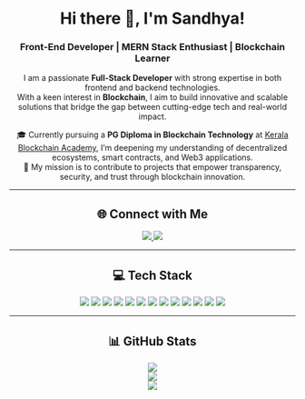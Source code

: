 <h1 align="center">Hi there 👋, I'm Sandhya!</h1>
<h3 align="center">Front-End Developer | MERN Stack Enthusiast | Blockchain Learner</h3>

<p align="center">
  I am a passionate <strong>Full-Stack Developer</strong> with strong expertise in both frontend and backend technologies. <br />
  With a keen interest in <strong>Blockchain</strong>, I aim to build innovative and scalable solutions that bridge the gap between cutting-edge tech and real-world impact.
</p>

<p align="center">
  🎓 Currently pursuing a <strong>PG Diploma in Blockchain Technology</strong> at 
  <a href="https://kba.ai">Kerala Blockchain Academy</a>, I’m deepening my understanding of decentralized ecosystems, smart contracts, and Web3 applications. <br />
  🚀 My mission is to contribute to projects that empower transparency, security, and trust through blockchain innovation.
</p>

---

<h2 align="center">🌐 Connect with Me</h2>

<p align="center">
  <a href="https://www.linkedin.com/in/sandhya-c-1a4382281/">
    <img src="https://img.shields.io/badge/LinkedIn-%230077B5.svg?style=for-the-badge&logo=linkedin&logoColor=white" />
  </a>
  <a href="mailto:sandhyac1809@gmail.com">
    <img src="https://img.shields.io/badge/Email-D14836?style=for-the-badge&logo=gmail&logoColor=white" />
  </a>
</p>

---

<h2 align="center">💻 Tech Stack</h2>

<p align="center">
  <img src="https://img.shields.io/badge/html5-%23E34F26.svg?style=for-the-badge&logo=html5&logoColor=white" />
  <img src="https://img.shields.io/badge/css3-%231572B6.svg?style=for-the-badge&logo=css3&logoColor=white" />
  <img src="https://img.shields.io/badge/javascript-%23323330.svg?style=for-the-badge&logo=javascript&logoColor=%23F7DF1E" />
  <img src="https://img.shields.io/badge/react-%2320232a.svg?style=for-the-badge&logo=react&logoColor=%2361DAFB" />
  <img src="https://img.shields.io/badge/react_native-%2320232a.svg?style=for-the-badge&logo=react&logoColor=%2361DAFB" />
  <img src="https://img.shields.io/badge/express.js-%23404d59.svg?style=for-the-badge&logo=express&logoColor=%2361DAFB" />
  <img src="https://img.shields.io/badge/node.js-6DA55F?style=for-the-badge&logo=node.js&logoColor=white" />
  <img src="https://img.shields.io/badge/nestjs-%23E0234E.svg?style=for-the-badge&logo=nestjs&logoColor=white" />
  <img src="https://img.shields.io/badge/bootstrap-%238511FA.svg?style=for-the-badge&logo=bootstrap&logoColor=white" />
  <img src="https://img.shields.io/badge/MongoDB-%234ea94b.svg?style=for-the-badge&logo=mongodb&logoColor=white" />
  <img src="https://img.shields.io/badge/mysql-4479A1.svg?style=for-the-badge&logo=mysql&logoColor=white" />
  <img src="https://img.shields.io/badge/figma-%23F24E1E.svg?style=for-the-badge&logo=figma&logoColor=white" />
  <img src="https://img.shields.io/badge/github-%23121011.svg?style=for-the-badge&logo=github&logoColor=white" />
</p>

---

<h2 align="center">📊 GitHub Stats</h2>

<p align="center">
  <img src="https://github-readme-stats.vercel.app/api?username=sandhyac18091&theme=dark&hide_border=false&include_all_commits=true&count_private=false" /><br/>
  <img src="https://nirzak-streak-stats.vercel.app/?user=sandhyac18091&theme=dark&hide_border=false" /><br/>
  <img src="https://github-readme-stats.vercel.app/api/top-langs/?username=sandhyac18091&theme=dark&hide_border=false&include_all_commits=true&count_private=false&layout=compact" />
</p>




<!-- Proudly created with GPRM ( https://gprm.itsvg.in ) -->
